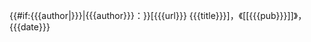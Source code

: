{{#if:{{{author|}}}|{{{author}}}：}}<span class="plainlinks">[{{{url}}} {{{title}}}]</span>，《[[{{{pub}}}]]》，{{{date}}}